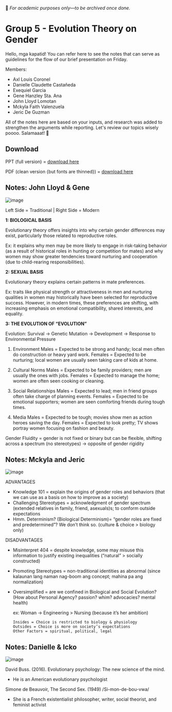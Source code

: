 🏫 _For academic purposes only—to be archived once done._
# Group 5 - Evolution Theory on Gender
Hello, mga kapatid! You can refer here to see the notes that can serve as guidelines for the flow of our brief presentation on Friday.

Members:
- Axl Louis Coronel
- Danielle Claudette Castañeda
- Exequiel Garcia
- Gene Hanzley Sta. Ana
- John Lloyd Lomotan
- Mckyla Faith Valenzuela
- Jeric De Guzman

All of the notes here are based on your inputs, and research was added to strengthen the arguments while reporting. Let's review our topics wisely poooo. Salamaaat! 💛

## Download
PPT (full version) = [download here](https://github.com/elfinix/ssp-think-tac-toe-g5/releases/download/v1.0/Group5_GenSoc_EvolutionaryTheory.pptx)

PDF (clean version {but fonts are thinned}) = [download here](https://github.com/elfinix/ssp-think-tac-toe-g5/blob/main/Group5_GenSoc_EvolutionaryTheory.pdf)

## Notes: John Lloyd & Gene
![image](https://github.com/user-attachments/assets/bea6c757-a2a0-4b05-a762-5152b281dbef)

Left Side = Traditional | Right Side = Modern

**1: BIOLOGICAL BASIS**

Evolutionary theory offers insights into why certain gender differences may exist, particularly those related to reproductive roles. 

Ex: it explains why men may be more likely to engage in risk-taking behavior (as a result of historical roles in hunting or competition for mates) and why women may show greater tendencies toward nurturing and cooperation (due to child-rearing responsibilities).

**2: SEXUAL BASIS**

Evolutionary theory explains certain patterns in mate preferences.

Ex: traits like physical strength or attractiveness in men and nurturing qualities in women may historically have been selected for reproductive success. However, in modern times, these preferences are shifting, with increasing emphasis on emotional compatibility, shared interests, and equality.

**3: THE EVOLUTION OF “EVOLUTION”**

Evolution:
Survival -> Genetic Mutation -> Development -> Response to Environmental Pressure
1. Environment
Males = Expected to be strong and handy; local men often do construction or heavy yard work.
Females = Expected to be nurturing; local women are usually seen taking care of kids at home.

2. Cultural Norms
Males = Expected to be family providers; men are usually the ones with jobs.
Females = Expected to manage the home; women are often seen cooking or cleaning.

3. Social Relationships
Males = Expected to lead; men in friend groups often take charge of planning events.
Females = Expected to be emotional supporters; women are seen comforting friends during tough times.

4. Media
Males = Expected to be tough; movies show men as action heroes saving the day.
Females = Expected to look pretty; TV shows portray women focusing on fashion and beauty.

Gender Fluidity = gender is not fixed or binary but can be flexible, shifting across a spectrum (no stereotypes)
-> opposite of gender rigidity

## Notes: Mckyla and Jeric
![image](https://github.com/user-attachments/assets/8f0c885b-512c-4d0f-8a08-bb1ba4dc5b4e)

ADVANTAGES
- Knowledge 101 = explain the origins of gender roles and behaviors (that we can use as a basis on how to improve as a society)
- Challenging Stereotypes = acknowledgment of gender spectrum (extended relatives in family, friend, asexuals)s; to conform outside expectations
- Hmm. Determinism?  (Biological Determinism)= “gender roles are fixed and predetermined”? We don’t think so. (culture & choice > biology only)

DISADVANTAGES
- Misinterpret 404 = despite knowledge, some may misuse this information to justify existing inequalities (“natural” > socially constructed)
- Promoting Stereotypes = non-traditional identities as abnormal (since kalaunan lang naman nag-boom ang concept; mahina pa ang normalization)
- Oversimplified = are we confined in Biological and Social Evolution? (How about Personal Agency? passion? whim? advocacies? mental health)
  
    ex: Woman -> Engineering > Nursing (because it’s her ambition)
  
      Insides = Choice is restricted to biology & physiology
      Outsides = Choice is more on society’s expectations
      Other Factors = spiritual, political, legal
  

## Notes: Danielle & Icko
![image](https://github.com/user-attachments/assets/97c38fe7-afe9-4361-877c-32c7b2a065c2)

David Buss. (2016). Evolutionary psychology: The new science of the mind.
- He is an American evolutionary psychologist

Simone de Beauvoir, The Second Sex. (1949) /Si-mon-de-bou-vwa/
- She is a French existentialist philosopher, writer, social theorist, and feminist activist

